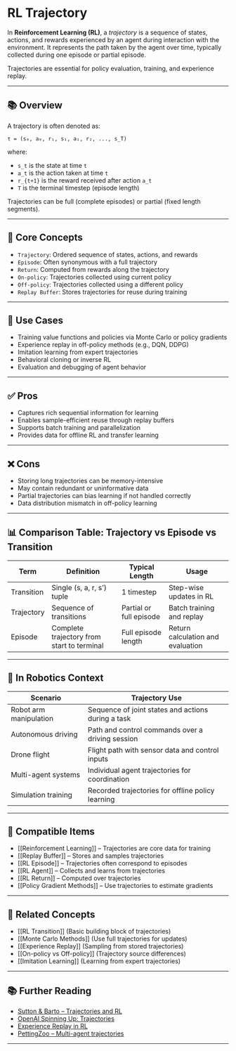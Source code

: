# RL Trajectory

In **Reinforcement Learning (RL)**, a *trajectory* is a sequence of states, actions, and rewards experienced by an agent during interaction with the environment. It represents the path taken by the agent over time, typically collected during one episode or partial episode.

Trajectories are essential for policy evaluation, training, and experience replay.

---

## 📚 Overview

A trajectory is often denoted as:

`τ = (s₀, a₀, r₁, s₁, a₁, r₂, ..., s_T)`

where:
- `s_t` is the state at time `t`
- `a_t` is the action taken at time `t`
- `r_{t+1}` is the reward received after action `a_t`
- `T` is the terminal timestep (episode length)

Trajectories can be full (complete episodes) or partial (fixed length segments).

---

## 🧠 Core Concepts

- `Trajectory`: Ordered sequence of states, actions, and rewards  
- `Episode`: Often synonymous with a full trajectory  
- `Return`: Computed from rewards along the trajectory  
- `On-policy`: Trajectories collected using current policy  
- `Off-policy`: Trajectories collected using a different policy  
- `Replay Buffer`: Stores trajectories for reuse during training  

---

## 🧰 Use Cases

- Training value functions and policies via Monte Carlo or policy gradients  
- Experience replay in off-policy methods (e.g., DQN, DDPG)  
- Imitation learning from expert trajectories  
- Behavioral cloning or inverse RL  
- Evaluation and debugging of agent behavior  

---

## ✅ Pros

- Captures rich sequential information for learning  
- Enables sample-efficient reuse through replay buffers  
- Supports batch training and parallelization  
- Provides data for offline RL and transfer learning  

---

## ❌ Cons

- Storing long trajectories can be memory-intensive  
- May contain redundant or uninformative data  
- Partial trajectories can bias learning if not handled correctly  
- Data distribution mismatch in off-policy learning  

---

## 📊 Comparison Table: Trajectory vs Episode vs Transition

| Term         | Definition                                  | Typical Length        | Usage                         |
|--------------|----------------------------------------------|-----------------------|-------------------------------|
| Transition   | Single (s, a, r, s’) tuple                   | 1 timestep            | Step-wise updates in RL        |
| Trajectory   | Sequence of transitions                      | Partial or full episode | Batch training and replay     |
| Episode     | Complete trajectory from start to terminal   | Full episode length   | Return calculation and evaluation |

---

## 🤖 In Robotics Context

| Scenario                | Trajectory Use                                      |
|-------------------------|-----------------------------------------------------|
| Robot arm manipulation  | Sequence of joint states and actions during a task  |
| Autonomous driving      | Path and control commands over a driving session    |
| Drone flight            | Flight path with sensor data and control inputs     |
| Multi-agent systems     | Individual agent trajectories for coordination      |
| Simulation training     | Recorded trajectories for offline policy learning   |

---

## 🔧 Compatible Items

- [[Reinforcement Learning]] – Trajectories are core data for training  
- [[Replay Buffer]] – Stores and samples trajectories  
- [[RL Episode]] – Trajectories often correspond to episodes  
- [[RL Agent]] – Collects and learns from trajectories  
- [[RL Return]] – Computed over trajectories  
- [[Policy Gradient Methods]] – Use trajectories to estimate gradients  

---

## 🔗 Related Concepts

- [[RL Transition]] (Basic building block of trajectories)  
- [[Monte Carlo Methods]] (Use full trajectories for updates)  
- [[Experience Replay]] (Sampling from stored trajectories)  
- [[On-policy vs Off-policy]] (Trajectory source differences)  
- [[Imitation Learning]] (Learning from expert trajectories)  

---

## 📚 Further Reading

- [Sutton & Barto – Trajectories and RL](http://incompleteideas.net/book/the-book.html)  
- [OpenAI Spinning Up: Trajectories](https://spinningup.openai.com/en/latest/spinningup/rl_intro.html#trajectories)  
- [Experience Replay in RL](https://arxiv.org/abs/1312.5602)  
- [PettingZoo – Multi-agent trajectories](https://pettingzoo.farama.org/)  

---
